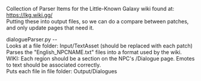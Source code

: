 Collection of Parser Items for the Little-Known Galaxy wiki found at: https://lkg.wiki.gg/ <br>
Putting these into output files, so we can do a compare between patches, and only update pages that need it.

dialogueParser.py -- <br>
  Looks at a file folder: Input/TextAsset (should be replaced with each patch)<br>
  Parses the "English_NPCNAME.txt" files into a format used by the wiki. WIKI: Each region should be a section on the NPC's /Dialogue page. Emotes to text should be associated correctly.<br>
  Puts each file in file folder: Output/Dialogues<br>
